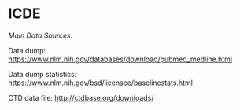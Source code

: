 # ICDE

_Main Data Sources:_

Data dump: https://www.nlm.nih.gov/databases/download/pubmed_medline.html

Data dump statistics: https://www.nlm.nih.gov/bsd/licensee/baselinestats.html

CTD data file: http://ctdbase.org/downloads/
